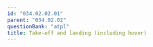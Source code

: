 ```yaml
---
id: "034.02.02.01"
parent: "034.02.02"
questionBank: "atpl"
title: Take-off and landing (including hover)
---
```

